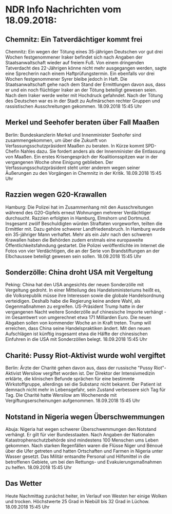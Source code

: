 # NDR Info Nachrichten vom 18.09.2018:


## Chemnitz: Ein Tatverdächtiger kommt frei
Chemnitz: Ein wegen der Tötung eines 35-jährigen Deutschen vor gut drei Wochen festgenommener Iraker befindet sich nach Angaben der Staatsanwaltschaft wieder auf freiem Fuß. Von einem dringenden Tatverdacht des 22-Jährigen könne nicht mehr ausgegangen werden, sagte eine Sprecherin nach einem Haftprüfungstermin. Ein ebenfalls vor drei Wochen festgenommener Syrer bleibe jedoch in Haft. Die Staatsanwaltschaft gehe nach dem Stand der Ermittlungen davon aus, dass er und ein noch flüchtiger Iraker an der Tötung beteiligt gewesen seien. Nach dem Iraker werde weiter mit Hochdruck gefahndet. Nach der Tötung des Deutschen war es in der Stadt zu Aufmärschen rechter Gruppen und rassistischen Ausschreitungen gekommen. 18.09.2018 15:45 Uhr 

## Merkel und Seehofer beraten über Fall Maaßen
Berlin: 			Bundeskanzlerin Merkel und Innenminister Seehofer sind zusammengekommen, um über die Zukunft von Verfassungsschutzpräsident Maaßen zu beraten. In Kürze kommt SPD-Chefin Nahles dazu. Sie fordert anders als der Innenminister die Entlassung von Maaßen. Ein erstes Krisengespräch der Koalitionsspitzen war in der vergangenen Woche ohne Einigung geblieben. Der Verfassungsschutzpräsident steht unter anderem wegen seiner Äußerungen zu den Vorgängen in Chemnitz in der Kritik. 18.09.2018 15:45 Uhr 

## Razzien wegen G20-Krawallen
Hamburg: Die Polizei hat im Zusammenhang mit den Ausschreitungen während des G20-Gipfels erneut Wohnungen mehrerer Verdächtiger durchsucht. Razzien erfolgten in Hamburg, Elmshorn und Dortmund. Insgesamt zwölf Beschuldigten würden Straftaten vorgeworfen, teilten die Ermittler mit. Dazu gehöre schwerer Landfriedensbruch. In Hamburg wurde ein 35-jähriger Mann verhaftet. Mehr als ein Jahr nach den schweren Krawallen haben die Behörden zudem erstmals eine europaweite Öffentlichkeitsfahndung gestartet. Die Polizei veröffentlichte im Internet die Fotos von vier Verdächtigen, die an der Serie von Brandstiftungen an der Elbchaussee beteiligt gewesen sein sollen. 18.09.2018 15:45 Uhr 

## Sonderzölle: China droht USA mit Vergeltung
Peking: China hat den USA angesichts der neuen Sonderzölle mit Vergeltung gedroht. In einer Mitteilung des Handelsministeriums heißt es, die Volksrepublik müsse ihre Interessen sowie die globale Handelsordnung verteidigen. Deshalb habe die Regierung keine andere Wahl, als Gegenmaßnahmen zu ergreifen. US-Präsident Trump hatte in der vergangenen Nacht weitere Sonderzölle auf chinesische Importe verhängt - im Gesamtwert von umgerechnet etwa 171 Milliarden Euro. Die neuen Abgaben sollen von kommender Woche an in Kraft treten. Trump will erreichen, dass China seine Handelspraktiken ändert. Mit den neuen Aufschlägen ist künftig insgesamt etwa die Hälfte der chinesischen Einfuhren in die USA mit Sonderzöllen belegt. 18.09.2018 15:45 Uhr 

## Charité: Pussy Riot-Aktivist wurde wohl vergiftet
Berlin: Ärzte der Charité gehen davon aus, dass der russische "Pussy Riot"-Aktivist Wersilow vergiftet worden ist. Der Direktor der Intensivmedizin erklärte, die klinischen Befunde sprächen für eine bestimmte Wirkstoffgruppe, allerdings sei die Substanz nicht bekannt. Der Patient ist demnach nicht mehr in Lebensgefahr, sein Zustand verbessere sich Tag für Tag. Die Charité hatte Wersilow am Wochenende mit Vergiftungserscheinungen aufgenommen. 18.09.2018 15:45 Uhr 

## Notstand in Nigeria wegen Überschwemmungen
Abuja: Nigeria hat wegen schwerer Überschwemmungen den Notstand verhängt. Er gilt für vier Bundesstaaten. Nach Angaben der Nationalen Katastrophenschutzbehörde sind mindestens 100 Menschen ums Leben gekommen. Nach starken Regenfällen waren die Flüsse Niger und Bénoué über die Ufer getreten und hatten Ortschaften und Farmen in Nigeria unter Wasser gesetzt. Das Militär entsandte Personal und Hilfsmittel in die betroffenen Gebiete, um bei den Rettungs- und Evakuierungsmaßnahmen zu helfen. 18.09.2018 15:45 Uhr 

## Das Wetter
Heute Nachmittag zunächst heiter, im Verlauf von Westen her einige Wolken und trocken. Höchstwerte 25 Grad in Niebüll bis 32 Grad in Lüchow. 18.09.2018 15:45 Uhr 
